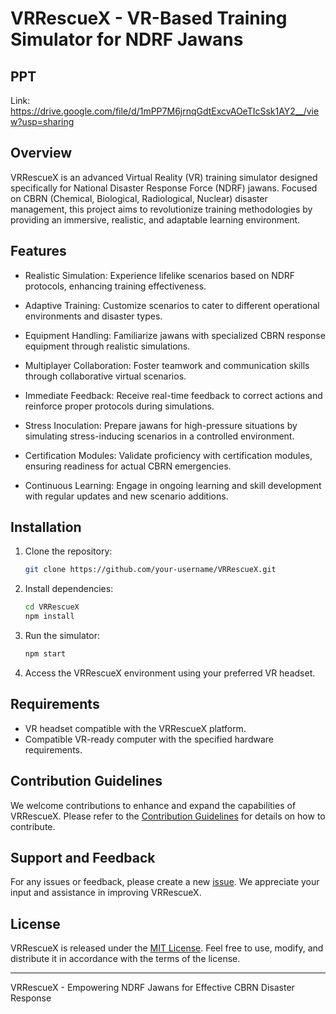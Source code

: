 # VRRescueX - VR-Based Training Simulator for NDRF Jawans

## PPT 
Link: https://drive.google.com/file/d/1mPP7M6jrnqGdtExcvAOeTIcSsk1AY2__/view?usp=sharing

## Overview

VRRescueX is an advanced Virtual Reality (VR) training simulator designed specifically for National Disaster Response Force (NDRF) jawans. Focused on CBRN (Chemical, Biological, Radiological, Nuclear) disaster management, this project aims to revolutionize training methodologies by providing an immersive, realistic, and adaptable learning environment.

## Features

- Realistic Simulation: Experience lifelike scenarios based on NDRF protocols, enhancing training effectiveness.

- Adaptive Training: Customize scenarios to cater to different operational environments and disaster types.

- Equipment Handling: Familiarize jawans with specialized CBRN response equipment through realistic simulations.

- Multiplayer Collaboration: Foster teamwork and communication skills through collaborative virtual scenarios.

- Immediate Feedback: Receive real-time feedback to correct actions and reinforce proper protocols during simulations.

- Stress Inoculation: Prepare jawans for high-pressure situations by simulating stress-inducing scenarios in a controlled environment.

- Certification Modules: Validate proficiency with certification modules, ensuring readiness for actual CBRN emergencies.

- Continuous Learning: Engage in ongoing learning and skill development with regular updates and new scenario additions.

## Installation

1. Clone the repository:

    ```bash
    git clone https://github.com/your-username/VRRescueX.git
    ```

2. Install dependencies:

    ```bash
    cd VRRescueX
    npm install
    ```

3. Run the simulator:

    ```bash
    npm start
    ```

4. Access the VRRescueX environment using your preferred VR headset.

## Requirements

- VR headset compatible with the VRRescueX platform.
- Compatible VR-ready computer with the specified hardware requirements.

## Contribution Guidelines

We welcome contributions to enhance and expand the capabilities of VRRescueX. Please refer to the [Contribution Guidelines](CONTRIBUTING.md) for details on how to contribute.

## Support and Feedback

For any issues or feedback, please create a new [issue](https://github.com/your-username/VRRescueX/issues). We appreciate your input and assistance in improving VRRescueX.

## License

VRRescueX is released under the [MIT License](LICENSE). Feel free to use, modify, and distribute it in accordance with the terms of the license.

---

VRRescueX - Empowering NDRF Jawans for Effective CBRN Disaster Response
